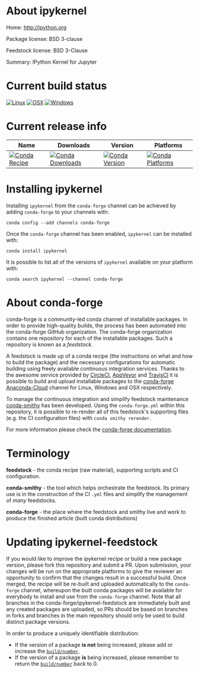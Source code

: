 About ipykernel
===============

Home: http://ipython.org

Package license: BSD 3-clause

Feedstock license: BSD 3-Clause

Summary: IPython Kernel for Jupyter



Current build status
====================

[![Linux](https://img.shields.io/circleci/project/github/conda-forge/ipykernel-feedstock/master.svg?label=Linux)](https://circleci.com/gh/conda-forge/ipykernel-feedstock)
[![OSX](https://img.shields.io/travis/conda-forge/ipykernel-feedstock/master.svg?label=macOS)](https://travis-ci.org/conda-forge/ipykernel-feedstock)
[![Windows](https://img.shields.io/appveyor/ci/conda-forge/ipykernel-feedstock/master.svg?label=Windows)](https://ci.appveyor.com/project/conda-forge/ipykernel-feedstock/branch/master)

Current release info
====================

| Name | Downloads | Version | Platforms |
| --- | --- | --- | --- |
| [![Conda Recipe](https://img.shields.io/badge/recipe-ipykernel-green.svg)](https://anaconda.org/conda-forge/ipykernel) | [![Conda Downloads](https://img.shields.io/conda/dn/conda-forge/ipykernel.svg)](https://anaconda.org/conda-forge/ipykernel) | [![Conda Version](https://img.shields.io/conda/vn/conda-forge/ipykernel.svg)](https://anaconda.org/conda-forge/ipykernel) | [![Conda Platforms](https://img.shields.io/conda/pn/conda-forge/ipykernel.svg)](https://anaconda.org/conda-forge/ipykernel) |

Installing ipykernel
====================

Installing `ipykernel` from the `conda-forge` channel can be achieved by adding `conda-forge` to your channels with:

```
conda config --add channels conda-forge
```

Once the `conda-forge` channel has been enabled, `ipykernel` can be installed with:

```
conda install ipykernel
```

It is possible to list all of the versions of `ipykernel` available on your platform with:

```
conda search ipykernel --channel conda-forge
```


About conda-forge
=================

conda-forge is a community-led conda channel of installable packages.
In order to provide high-quality builds, the process has been automated into the
conda-forge GitHub organization. The conda-forge organization contains one repository
for each of the installable packages. Such a repository is known as a *feedstock*.

A feedstock is made up of a conda recipe (the instructions on what and how to build
the package) and the necessary configurations for automatic building using freely
available continuous integration services. Thanks to the awesome service provided by
[CircleCI](https://circleci.com/), [AppVeyor](https://www.appveyor.com/)
and [TravisCI](https://travis-ci.org/) it is possible to build and upload installable
packages to the [conda-forge](https://anaconda.org/conda-forge)
[Anaconda-Cloud](https://anaconda.org/) channel for Linux, Windows and OSX respectively.

To manage the continuous integration and simplify feedstock maintenance
[conda-smithy](https://github.com/conda-forge/conda-smithy) has been developed.
Using the ``conda-forge.yml`` within this repository, it is possible to re-render all of
this feedstock's supporting files (e.g. the CI configuration files) with ``conda smithy rerender``.

For more information please check the [conda-forge documentation](https://conda-forge.org/docs/).

Terminology
===========

**feedstock** - the conda recipe (raw material), supporting scripts and CI configuration.

**conda-smithy** - the tool which helps orchestrate the feedstock.
                   Its primary use is in the construction of the CI ``.yml`` files
                   and simplify the management of *many* feedstocks.

**conda-forge** - the place where the feedstock and smithy live and work to
                  produce the finished article (built conda distributions)


Updating ipykernel-feedstock
============================

If you would like to improve the ipykernel recipe or build a new
package version, please fork this repository and submit a PR. Upon submission,
your changes will be run on the appropriate platforms to give the reviewer an
opportunity to confirm that the changes result in a successful build. Once
merged, the recipe will be re-built and uploaded automatically to the
`conda-forge` channel, whereupon the built conda packages will be available for
everybody to install and use from the `conda-forge` channel.
Note that all branches in the conda-forge/ipykernel-feedstock are
immediately built and any created packages are uploaded, so PRs should be based
on branches in forks and branches in the main repository should only be used to
build distinct package versions.

In order to produce a uniquely identifiable distribution:
 * If the version of a package **is not** being increased, please add or increase
   the [``build/number``](https://conda.io/docs/user-guide/tasks/build-packages/define-metadata.html#build-number-and-string).
 * If the version of a package **is** being increased, please remember to return
   the [``build/number``](https://conda.io/docs/user-guide/tasks/build-packages/define-metadata.html#build-number-and-string)
   back to 0.
